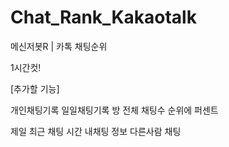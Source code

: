 # Chat_Rank_Kakaotalk
메신저봇R | 카톡 채팅순위

1시간컷! 


[추가할 기능]

개인채팅기록
일일채팅기록
방 전체 채팅수
순위에 퍼센트

제일 최근 채팅 시간
내채팅 정보
다른사람 채팅 


